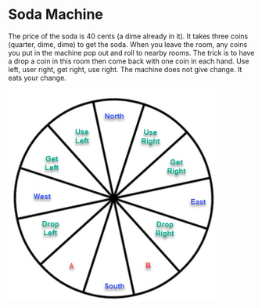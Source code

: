 # Soda Machine

The price of the soda is 40 cents (a dime already in it). It takes
three coins (quarter, dime, dime) to get the soda. When you leave
the room, any coins you put in the machine pop out and roll to nearby 
rooms. The trick is to have a drop a coin in this room then come back
with one coin in each hand. Use left, user right, get right, use right.
The machine does not give change. It eats your change.

![](controls.jpg)
